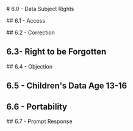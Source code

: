 # 6.0 - Data Subject Rights

## 6.1 - Access

## 6.2 - Correction

## 6.3- Right to be Forgotten

## 6.4 - Objection

## 6.5 - Children's Data Age 13-16

## 6.6 - Portability

## 6.7 - Prompt Response
